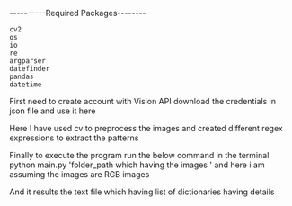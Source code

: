----------Required Packages--------

	cv2	
	os	
	io	
	re	
	argparser	
	datefinder	
	pandas	
	datetime	

First need to create account with Vision API
download the credentials in json file and use it here

Here I have used cv to preprocess the images
and created different regex expressions to extract the patterns

Finally to execute the program run the below command in the terminal
  python main.py 'folder_path which having the images '
and here i am assuming the images are RGB images

And it results the text file which having list of dictionaries having details 



